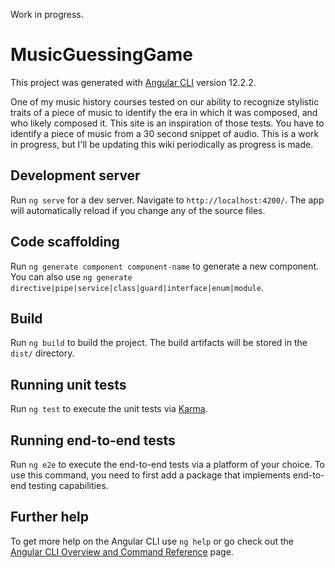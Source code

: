 Work in progress. 

# MusicGuessingGame

This project was generated with [Angular CLI](https://github.com/angular/angular-cli) version 12.2.2.

One of my music history courses tested on our ability to recognize stylistic traits of a piece of music to identify the era in which it was composed, and who likely composed it. This site is an inspiration of those tests. You have to identify a piece of music from a 30 second snippet of audio. This is a work in progress, but I'll be updating this wiki periodically as progress is made.

## Development server

Run `ng serve` for a dev server. Navigate to `http://localhost:4200/`. The app will automatically reload if you change any of the source files.

## Code scaffolding

Run `ng generate component component-name` to generate a new component. You can also use `ng generate directive|pipe|service|class|guard|interface|enum|module`.

## Build

Run `ng build` to build the project. The build artifacts will be stored in the `dist/` directory.

## Running unit tests

Run `ng test` to execute the unit tests via [Karma](https://karma-runner.github.io).

## Running end-to-end tests

Run `ng e2e` to execute the end-to-end tests via a platform of your choice. To use this command, you need to first add a package that implements end-to-end testing capabilities.

## Further help

To get more help on the Angular CLI use `ng help` or go check out the [Angular CLI Overview and Command Reference](https://angular.io/cli) page.
